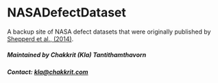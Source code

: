 # NASADefectDataset

A backup site of NASA defect datasets that were originally published by [Shepperd et al., (2014)](http://nasa-softwaredefectdatasets.wikispaces.com/).

##### Maintained by Chakkrit (Kla) Tantithamthavorn
##### Contact: kla@chakkrit.com
